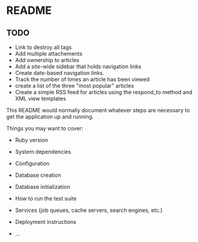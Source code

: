 # README

## TODO

* Link to destroy all tags
* Add multiple attachements
* Add ownership to articles
* Add a site-wide sidebar that holds navigation links
* Create date-based navigation links. 
* Track the number of times an article has been viewed
* create a list of the three "most popular" articles
* Create a simple RSS feed for articles using the respond_to method and XML view templates

This README would normally document whatever steps are necessary to get the
application up and running.

Things you may want to cover:

* Ruby version

* System dependencies

* Configuration

* Database creation

* Database initialization

* How to run the test suite

* Services (job queues, cache servers, search engines, etc.)

* Deployment instructions

* ...
